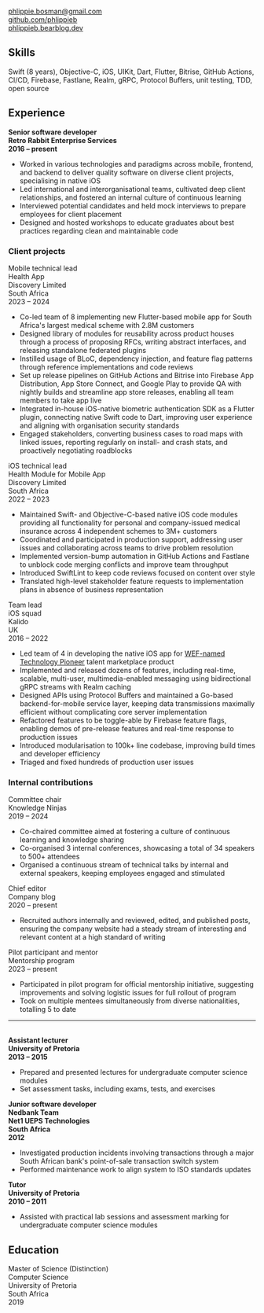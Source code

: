 <!-- NOTE: Title will be added by pandoc -->
<!-- # Phlippie Bosman -->

<br/>
<div class="table"><div class="row">
  <div class="col"><a href="mailto:phlippie.bosman@gmail.com">phlippie.bosman@gmail.com</a></div>
  <div class="col"><a href="https://github.com/phlippieb">github.com/phlippieb</a></div>
  <div class="col"><a href="https://phlippieb.bearblog.dev">phlippieb.bearblog.dev</a></div>
</div></div>

## Skills

Swift (8 years), Objective-C, iOS, UIKit, Dart, Flutter, Bitrise, GitHub Actions, CI/CD, Firebase, Fastlane, Realm, gRPC, Protocol Buffers, unit testing, TDD, open source

## Experience

<div class="table"><div class="row">
  <div class="col"><b>Senior software developer</b></div>
  <div class="col"><b>Retro Rabbit Enterprise Services</b></div>
  <div class="col"><b>2016 – present</b></div>
</div></div>
    
- Worked in various technologies and paradigms across mobile, frontend, and backend to deliver quality software on diverse client projects, specialising in native iOS
- Led international and interorganisational teams, cultivated deep client relationships, and fostered an internal culture of continuous learning
- Interviewed potential candidates and held mock interviews to prepare employees for client placement
- Designed and hosted workshops to educate graduates about best practices regarding clean and maintainable code

### Client projects

<div class="table"><div class="row">
  <div class="col">
    Mobile technical lead <br/>
    Health App
  </div>
  <div class="col">
    Discovery Limited <br/>
    South Africa
  </div>
  <div class="col">
    2023 – 2024
  </div>
</div></div>

- Co-led team of 8 implementing new Flutter-based mobile app for South Africa's largest medical scheme with 2.8M customers
- Designed library of modules for reusability across product houses through a process of proposing RFCs, writing abstract interfaces, and releasing standalone federated plugins
- Instilled usage of BLoC, dependency injection, and feature flag patterns through reference implementations and code reviews
- Set up release pipelines on GitHub Actions and Bitrise into Firebase App Distribution, App Store Connect, and Google Play to provide QA with nightly builds and streamline app store releases, enabling all team members to take app live
- Integrated in-house iOS-native biometric authentication SDK as a Flutter plugin, connecting native Swift code to Dart, improving user experience and aligning with organisation security standards
- Engaged stakeholders, converting business cases to road maps with linked issues, reporting regularly on install- and crash stats, and proactively negotiating roadblocks

<div class="table"><div class="row">
  <div class="col">
    iOS technical lead <br/>
    Health Module for Mobile App
  </div>
  <div class="col">
    Discovery Limited <br/>
    South Africa
  </div>
  <div class="col">
    2022 – 2023
  </div>
</div></div>

- Maintained Swift- and Objective-C-based native iOS code modules providing all functionality for personal and company-issued medical insurance across 4 independent schemes to 3M+ customers
- Coordinated and participated in production support, addressing user issues and collaborating across teams to drive problem resolution
- Implemented version-bump automation in GitHub Actions and Fastlane to unblock code merging conflicts and improve team throughput
- Introduced SwiftLint to keep code reviews focused on content over style
- Translated high-level stakeholder feature requests to implementation plans in absence of business representation

<div class="table"><div class="row">
  <div class="col">
    Team lead <br/>
    iOS squad
  </div>
  <div class="col">
    Kalido <br/>
    UK
  </div>
  <div class="col">
    2016 – 2022
  </div>
</div></div>

- Led team of 4 in developing the native iOS app for [WEF-named Technology Pioneer](https://widgets.weforum.org/techpioneers-2020/kalido) talent marketplace product
- Implemented and released dozens of features, including real-time, scalable, multi-user, multimedia-enabled messaging using bidirectional gRPC streams with Realm caching
- Designed APIs using Protocol Buffers and maintained a Go-based backend-for-mobile service layer, keeping data transmissions maximally efficient without complicating core server implementation
- Refactored features to be toggle-able by Firebase feature flags, enabling demos of pre-release features and real-time response to production issues
- Introduced modularisation to 100k+ line codebase, improving build times and developer efficiency
- Triaged and fixed hundreds of production user issues

### Internal contributions

<div class="table"><div class="row">
  <div class="col">Committee chair</div>
  <div class="col">Knowledge Ninjas</div>
  <div class="col">2019 – 2024</div>
</div></div>

- Co-chaired committee aimed at fostering a culture of continuous learning and knowledge sharing
- Co-organised 3 internal conferences, showcasing a total of 34 speakers to 500+ attendees
- Organised a continuous stream of technical talks by internal and external speakers, keeping employees engaged and stimulated

<div class="table"><div class="row">
  <div class="col">Chief editor</div>
  <div class="col">Company blog</div>
  <div class="col">2020 – present</div>
</div></div>

- Recruited authors internally and reviewed, edited, and published posts, ensuring the company website had a steady stream of interesting and relevant content at a high standard of writing

<div class="table"><div class="row">
  <div class="col">Pilot participant and mentor</div>
  <div class="col">Mentorship program</div>
  <div class="col">2023 – present</div>
</div></div>

- Participated in pilot program for official mentorship initiative, suggesting improvements and solving logistic issues for full rollout of program
- Took on multiple mentees simultaneously from diverse nationalities, totalling 5 to date

---------

<br/>

<div class="table"><div class="row">
  <div class="col"><b>Assistant lecturer</b></div>
  <div class="col"><b>University of Pretoria</b></div>
  <div class="col"><b>2013 – 2015</b></div>
</div></div>

- Prepared and presented lectures for undergraduate computer science modules
- Set assessment tasks, including exams, tests, and exercises

<div class="table"><div class="row">
  <div class="col">
    <b>Junior software developer <br/>
    Nedbank Team</b>
  </div>
  <div class="col">
    <b>Net1 UEPS Technologies<br/>
    South Africa</b>
  </div>
  <div class="col">
    <b>2012</b>
  </div>
</div></div>

- Investigated production incidents involving transactions through a major South African bank's point-of-sale transaction switch system
- Performed maintenance work to align system to ISO standards updates

<div class="table"><div class="row">
  <div class="col"><b>Tutor</b></div>
  <div class="col"><b>University of Pretoria</b></div>
  <div class="col"><b>2010 – 2011</b></div>
</div></div>

- Assisted with practical lab sessions and assessment marking for undergraduate computer science modules

## Education

<div class="table"><div class="row">
  <div class="col">
    Master of Science (Distinction)<br/>
    Computer Science
  </div>
  <div class="col">
    University of Pretoria<br/>
    South Africa
  </div>
  <div class="col">
    2019
  </div>
</div></div>

